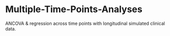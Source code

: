 # Multiple-Time-Points-Analyses
ANCOVA &amp; regression across time points with longitudinal simulated clinical data.
